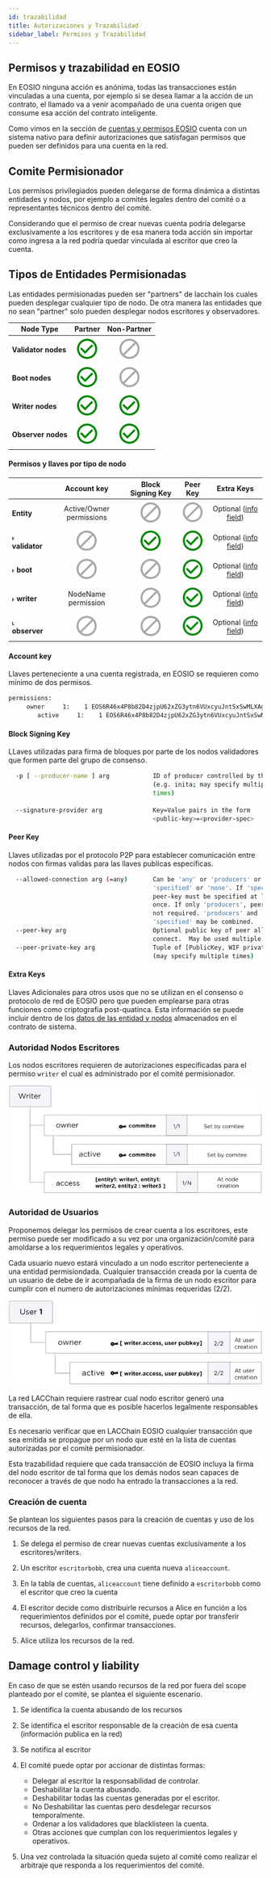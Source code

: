 ```yaml
---
id: trazabilidad
title: Autorizaciones y Trazabilidad 
sidebar_label: Permisos y Trazabilidad
---
```


## Permisos y trazabilidad en EOSIO

En EOSIO ninguna acción es anónima, todas las transacciones están vinculadas a una cuenta, por ejemplo si se desea llamar a la acción de un contrato, el llamado va a venir acompañado de una cuenta origen que consume esa acción del contrato inteligente.

Como vimos en la sección de [cuentas y permisos EOSIO](cuentas-permisos) cuenta con un sistema nativo para definir autorizaciones que satisfagan permisos que pueden ser definidos para una cuenta en la red.

## Comite Permisionador

Los permisos privilegiados pueden delegarse de forma dinámica a distintas entidades y nodos, por ejemplo a comités legales dentro del comité o a representantes técnicos dentro del comité.

Considerando que el permiso de crear nuevas cuenta podría delegarse exclusivamente a los escritores y de esa manera toda acción sin importar  como ingresa a la red podría quedar vinculada al escritor que creo la cuenta.

## Tipos de Entidades Permisionadas

Las entidades permisionadas pueden ser "partners" de lacchain los cuales pueden desplegar cualquier tipo de nodo. De otra manera las entidades que no sean "partner" solo pueden desplegar nodos escritores y observadores.

| Node Type | Partner | Non-Partner |
|-----------|:-------:|:-----------:|
| **Validator nodes**| ![Yes](/img/yes-icon.svg) |  ![No](/img/no-icon.svg)  |
| **Boot nodes**     | ![Yes](/img/yes-icon.svg) |  ![No](/img/no-icon.svg)  |
| **Writer nodes**   | ![Yes](/img/yes-icon.svg) | ![Yes](/img/yes-icon.svg) |
| **Observer nodes** | ![Yes](/img/yes-icon.svg) | ![Yes](/img/yes-icon.svg) |

#### Permisos y llaves por tipo de nodo

|                 | Account key              | Block Signing Key | Peer Key | Extra Keys            |
|-----------------|:------------------------:|:-----------------:|:--------:|:---------------------:|
| **Entity**      | Active/Owner permissions | ![No](/img/no-icon.svg) | ![No](/img/no-icon.svg) | Optional ([info field](/docs/datos-entidades-nodos#estructura-json-entidades)) |
|  ˫ **validator**| ![No](/img/no-icon.svg)  | ![Yes](/img/yes-icon.svg) | ![Yes](/img/yes-icon.svg) | Optional ([info field](/docs/datos-entidades-nodos#nodo-validador)) |
|  ˫ **boot**     | ![No](/img/no-icon.svg)  | ![No](/img/no-icon.svg) | ![Yes](/img/yes-icon.svg) | Optional ([info field](/docs/datos-entidades-nodos#nodo-boot)) |
|  ˫ **writer**   | NodeName permission      | ![No](/img/no-icon.svg) | ![Yes](/img/yes-icon.svg) | Optional ([info field](/docs/datos-entidades-nodos#nodo-escritor)) |
|  ˪ **observer** | ![No](/img/no-icon.svg)  | ![No](/img/no-icon.svg) | ![Yes](/img/yes-icon.svg) | Optional ([info field](/docs/datos-entidades-nodos#nodo-observador)) |

#### Account key	

Llaves perteneciente a una cuenta registrada, en EOSIO se requieren como mínimo de dos permisos.

```sh
permissions: 
     owner     1:    1 EOS6R46x4P8b82D4zjpU62xZG3ytn6VUxcyuJntSxSwMLXAgLxcU8
        active     1:    1 EOS6R46x4P8b82D4zjpU62xZG3ytn6VUxcyuJntSxSwMLXAgLxcU8
```

#### Block Signing Key

LLaves utilizadas para firma de bloques por parte de los nodos validadores que formen parte del grupo de consenso.

```sh title="parámetros de configuración de nodeos"
  -p [ --producer-name ] arg            ID of producer controlled by this node 
                                        (e.g. inita; may specify multiple 
                                        times)

  --signature-provider arg              Key=Value pairs in the form 
                                        <public-key>=<provider-spec>
```

#### Peer Key

Llaves utilizadas por el protocolo P2P para establecer comunicación entre nodos con firmas validas para las llaves publicas especificas. 

```sh title="parámetros de configuración de nodeos"
  --allowed-connection arg (=any)       Can be 'any' or 'producers' or 
                                        'specified' or 'none'. If 'specified', 
                                        peer-key must be specified at least 
                                        once. If only 'producers', peer-key is 
                                        not required. 'producers' and 
                                        'specified' may be combined.
  --peer-key arg                        Optional public key of peer allowed to 
                                        connect.  May be used multiple times.
  --peer-private-key arg                Tuple of [PublicKey, WIF private key] 
                                        (may specify multiple times)

```

#### Extra Keys

Llaves Adicionales para otros usos que no se utilizan en el consenso o protocolo de red de EOSIO pero que pueden emplearse para otras funciones como criptografía post-quatinca. Esta información se puede incluir dentro de los [datos de las entidad y nodos](./datos-entidades-nodos) almacenados en el contrato de sistema.

### Autoridad Nodos Escritores

Los nodos escritores requieren de autorizaciones especificadas para el permiso `writer` el cual es administrado por el comité permisionador.

![Ejemplo de Autoridad Nodos Escritores](/img/diagramas/writer-authorities.png)

### Autoridad de Usuarios

Proponemos delegar los permisos de crear cuenta a los escritores, este permiso puede ser modificado a su vez por una organización/comité para amoldarse a los requerimientos legales y operativos.

Cada usuario nuevo estará vinculado a un nodo escritor perteneciente a una entidad permisiondada. Cualquier transacción creada por la cuenta de un usuario de debe de ir acompañada de la firma de un nodo escritor para cumplir con el numero de autorizaciones mínimas requeridas (2/2). 

![Ejemplo de Autoridades Usuario](/img/diagramas/user-authorities.png)

La red LACChain requiere rastrear cual nodo escritor generó una transacción, de tal forma que es posible hacerlos legalmente responsables de ella.

Es necesario verificar que en LACChain EOSIO cualquier transacción que sea emitida se propague por un nodo que esté en la lista de cuentas autorizadas por el comité permisionador.

Esta trazabilidad requiere que cada transacción de EOSIO incluya la firma del nodo escritor de tal forma que los  demás nodos sean capaces de reconocer a través de que nodo ha entrado la transacciones a la red. 

### Creación de cuenta
Se plantean los siguientes pasos para la creación de cuentas y uso de los recursos de la red.

1.  Se delega el permiso de crear nuevas cuentas exclusivamente a los escritores/writers.

2. Un escritor `escritorbobb`, crea una cuenta nueva `aliceaccount`.

3. En la tabla de cuentas, `aliceaccount` tiene definido a `escritorbobb` como el escritor que creo la cuenta
4. El escritor decide como distribuirle recursos a Alice en función a los requerimientos definidos por el comité, puede optar por transferir recursos, delegarlos, confirmar transacciones.
5. Alice utiliza los recursos de la red.

## Damage control y liability

En caso de que se estén usando recursos de la red por fuera del scope planteado por el comité, se plantea el siguiente escenario.

1. Se identifica la cuenta abusando de los recursos
2. Se identifica el escritor responsable de la creación de esa cuenta (información publica en la red)
3. Se notifica al escritor
4. El comité puede optar por accionar de distintas formas:

	- Delegar al escritor  la responsabilidad de controlar.
	- Deshabilitar la cuenta abusando.
	- Deshabilitar todas las cuentas generadas por el escritor.
	- No Deshabilitar las cuentas pero desdelegar recursos temporalmente.
	- Ordenar a los validadores que blacklisteen la cuenta.
	- Otras acciones que cumplan con los requerimientos legales y operativos.

5. Una vez controlada la situación queda sujeto al comité como realizar el arbitraje que responda a los requerimientos del comité.
